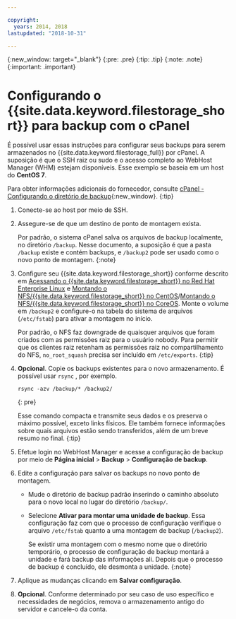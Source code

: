 ```yaml
---

copyright:
  years: 2014, 2018
lastupdated: "2018-10-31"

---
```

{:new_window: target="_blank"}
{:pre: .pre}
{:tip: .tip}
{:note: .note}
{:important: .important}

# Configurando o {{site.data.keyword.filestorage_short}} para backup com o cPanel

É possível usar essas instruções para configurar seus backups para serem armazenados no {{site.data.keyword.filestorage_full}} por cPanel. A suposição é que o SSH
raiz ou sudo e o acesso completo ao WebHost Manager (WHM) estejam disponíveis. Esse exemplo se baseia em um
host do **CentOS 7**.

Para obter informações adicionais do fornecedor, consulte [cPanel - Configurando o diretório de backup](https://docs.cpanel.net/display/68Docs/Backup+Configuration#BackupConfiguration-ConfigureBackupDirectory){:new_window}.
{:tip}

1. Conecte-se ao host por meio de SSH.
2. Assegure-se de que um destino de ponto de montagem exista. <br />

   Por padrão, o sistema cPanel salva os arquivos de backup localmente, no diretório `/backup`. Nesse documento, a suposição é que a pasta `/backup` existe e contém backups, e `/backup2` pode ser usado como o novo ponto de montagem.
   {:note}

3. Configure seu {{site.data.keyword.filestorage_short}} conforme descrito em [Acessando o {{site.data.keyword.filestorage_short}} no Red Hat Enterprise Linux](accessing-file-storage-linux.html) e [Montando o NFS/{{site.data.keyword.filestorage_short}} no CentOS](mounting-nsf-file-storage.html)/[Montando o NFS/{{site.data.keyword.filestorage_short}} no CoreOS](mounting-storage-coreos.html). Monte o volume em `/backup2` e configure-o na tabela do sistema de arquivos (`/etc/fstab`) para ativar a montagem no início. <br />

   Por padrão, o NFS faz downgrade de quaisquer arquivos que foram criados com as permissões raiz para o usuário nobody. Para permitir que os clientes raiz retenham as permissões raiz no compartilhamento do NFS, `no_root_squash` precisa ser incluído em `/etc/exports`.
   {:tip}

4. **Opcional**. Copie os backups existentes para o novo armazenamento. É possível usar  ` rsync ` , por exemplo.
   ```
   rsync -azv /backup/* /backup2/
   ```
   {: pre}

    Esse comando compacta e transmite seus dados e os preserva o máximo possível, exceto links físicos. Ele também fornece informações sobre quais arquivos estão sendo transferidos, além de um breve resumo no final.
    {:tip}

5. Efetue login no WebHost Manager e acesse a configuração de backup por meio de **Página inicial** > **Backup** > **Configuração de backup**.

6. Edite a configuração para salvar os backups no novo ponto de montagem.
    - Mude o diretório de backup padrão inserindo o caminho absoluto para o novo local no lugar do diretório `/backup/`.
    - Selecione **Ativar para montar uma unidade de backup**. Essa configuração faz com que o processo de configuração verifique o arquivo `/etc/fstab` quanto a uma montagem de backup (`/backup2`). <br />

      Se existir uma montagem com o mesmo nome que o diretório temporário, o processo de configuração de backup montará a unidade e fará backup das informações ali. Depois que o processo de backup é concluído, ele desmonta a unidade.
      {:note}
7. Aplique as mudanças clicando em **Salvar configuração**.
8. **Opcional**. Conforme determinado por seu caso de uso específico e necessidades de negócios, remova o armazenamento antigo do servidor e cancele-o da conta.
